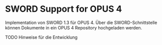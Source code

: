 # SWORD Support for OPUS 4

Implementation von SWORD 1.3 für OPUS 4. Über die SWORD-Schnittstelle können 
Dokumente in ein OPUS 4 Repository hochgeladen werden.

TODO Hinweise für die Entwicklung